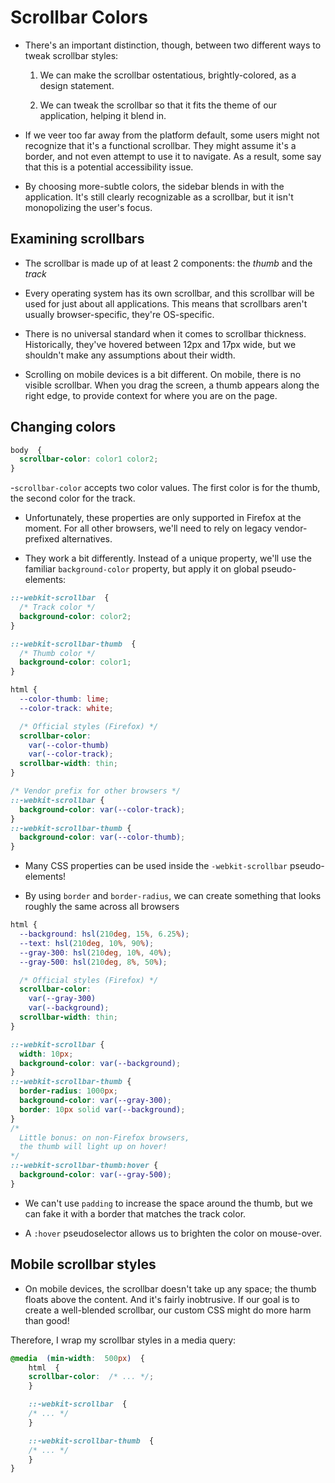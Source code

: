 # Scrollbar Colors

- There's an important distinction, though, between two different ways to tweak scrollbar styles:

	1.  We can make the scrollbar ostentatious, brightly-colored, as a design statement.
	    
	2.  We can tweak the scrollbar so that it fits the theme of our application, helping it blend in.
    

- If we veer too far away from the platform default, some users might not recognize that it's a functional scrollbar. They might assume it's a border, and not even attempt to use it to navigate. As a result, some say that this is a potential accessibility issue.

- By choosing more-subtle colors, the sidebar blends in with the application. It's still clearly recognizable as a scrollbar, but it isn't monopolizing the user's focus.

## Examining scrollbars

- The scrollbar is made up of at least 2 components: the _thumb_ and the _track_

- Every operating system has its own scrollbar, and this scrollbar will be used for just about all applications. This means that scrollbars aren't usually browser-specific, they're OS-specific.

- There is no universal standard when it comes to scrollbar thickness. Historically, they've hovered between 12px and 17px wide, but we shouldn't make any assumptions about their width.

- Scrolling on mobile devices is a bit different. On mobile, there is no visible scrollbar. When you drag the screen, a thumb appears along the right edge, to provide context for where you are on the page.

## Changing colors

```css
body  {
  scrollbar-color: color1 color2;
}
```

-`scrollbar-color`  accepts two color values. The first color is for the thumb, the second color for the track.

- Unfortunately, these properties are only supported in Firefox at the moment. For all other browsers, we'll need to rely on legacy vendor-prefixed alternatives.

- They work a bit differently. Instead of a unique property, we'll use the familiar  `background-color`  property, but apply it on global pseudo-elements:

```css
::-webkit-scrollbar  {
  /* Track color */
  background-color: color2;
}

::-webkit-scrollbar-thumb  {
  /* Thumb color */
  background-color: color1;
}
```


```css
html {
  --color-thumb: lime;
  --color-track: white;

  /* Official styles (Firefox) */
  scrollbar-color:
    var(--color-thumb)
    var(--color-track);
  scrollbar-width: thin;
}

/* Vendor prefix for other browsers */
::-webkit-scrollbar {
  background-color: var(--color-track);
}
::-webkit-scrollbar-thumb {
  background-color: var(--color-thumb);
}
```

- Many CSS properties can be used inside the  `-webkit-scrollbar`  pseudo-elements!

- By using  `border`  and  `border-radius`, we can create something that looks roughly the same across all browsers

```css
html {
  --background: hsl(210deg, 15%, 6.25%);
  --text: hsl(210deg, 10%, 90%);
  --gray-300: hsl(210deg, 10%, 40%);
  --gray-500: hsl(210deg, 8%, 50%);

  /* Official styles (Firefox) */
  scrollbar-color:
    var(--gray-300)
    var(--background);
  scrollbar-width: thin;
}

::-webkit-scrollbar {
  width: 10px;
  background-color: var(--background);
}
::-webkit-scrollbar-thumb {
  border-radius: 1000px;
  background-color: var(--gray-300);
  border: 10px solid var(--background);
}
/*
  Little bonus: on non-Firefox browsers,
  the thumb will light up on hover!
*/
::-webkit-scrollbar-thumb:hover {
  background-color: var(--gray-500);
}
```

- We can't use  `padding`  to increase the space around the thumb, but we can fake it with a border that matches the track color.

- A  `:hover`  pseudoselector allows us to brighten the color on mouse-over.

## Mobile scrollbar styles

- On mobile devices, the scrollbar doesn't take up any space; the thumb floats above the content. And it's fairly inobtrusive. If our goal is to create a well-blended scrollbar, our custom CSS might do more harm than good!

Therefore, I wrap my scrollbar styles in a media query:
```css
@media  (min-width:  500px)  {
	html  {
	scrollbar-color:  /* ... */;
	}

	::-webkit-scrollbar  {
	/* ... */
	}

	::-webkit-scrollbar-thumb  {
	/* ... */
	}
}
```